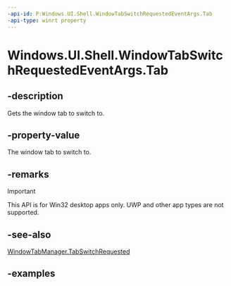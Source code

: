 ```yaml
---
-api-id: P:Windows.UI.Shell.WindowTabSwitchRequestedEventArgs.Tab
-api-type: winrt property
---
```


# Windows.UI.Shell.WindowTabSwitchRequestedEventArgs.Tab

<!--
public Windows.UI.Shell.WindowTab Tab { get; }
-->

## -description

Gets the window tab to switch to.

## -property-value

The window tab to switch to.

## -remarks

> [!IMPORTANT]
> This API is for Win32 desktop apps only. UWP and other app types are not supported.

## -see-also

[WindowTabManager.TabSwitchRequested](windowtabmanager_tabswitchrequested.md)

## -examples
